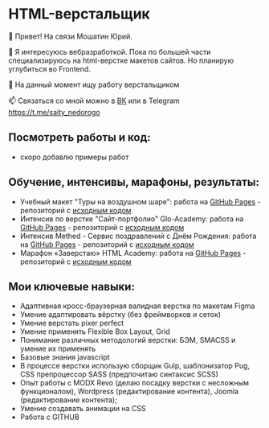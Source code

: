# HTML-верстальщик

👋 Привет! На связи Мошатин Юрий.

🌱 Я интересуюсь вебразработкой. Пока по большей части специализируюсь на html-верстке макетов сайтов. Но планирую углубиться во Frontend.

👀 На данный момент ищу работу верстальщиком

📫 Связаться со мной можно в [ВК](https://vk.com/moshatin) или в Telegram https://t.me/saity_nedorogo

## Посмотреть работы и код:

- скоро добавлю примеры работ

## Обучение, интенсивы, марафоны, результаты:

- Учебный макет "Туры на воздушном шаре": работа на [GitHub Pages](https://web-bombaster.github.io/Balloon-Tours/dist/) - репозиторий с [исходным кодом](https://github.com/web-bombaster/Balloon-Tours)
- Интенсив по верстке "Сайт-портфолио" Glo-Academy: работа на [GitHub Pages](https://web-bombaster.github.io/Glo-Academy-Developer-Portfolio/) - репозиторий с [исходным кодом](https://github.com/web-bombaster/Glo-Academy-Developer-Portfolio)
- Интенсив Methed - Сервис поздравлений с Днём Рождения: работа на [GitHub Pages](https://web-bombaster.github.io/Methed-Happy-Birthday/) - репозиторий с [исходным кодом](https://github.com/web-bombaster/Methed-Happy-Birthday)
- Марафон «Заверстаю» HTML Academy: работа на [GitHub Pages](https://web-bombaster.github.io/zaverstayu/) - репозиторий с [исходным кодом](https://github.com/web-bombaster/zaverstayu)

## Мои ключевые навыки:
- Адаптивная кросс-браузерная валидная верстка по макетам Figma
- Умение адаптировать вёрстку (без фреймворков и сеток)
- Умение верстать pixer perfect
- Умение применять Flexible Box Layout, Grid
- Понимание различных методологий верстки: БЭМ, SMACSS и умение их применять
- Базовые знания javascript
- В процессе верстки использую сборщик Gulp, шаблонизатор Pug, CSS препроцессор SASS (предпочитаю синтаксис SCSS)
- Опыт работы с MODX Revo (делаю посадку верстки с несложным функционалом), Wordpress (редактирование контента), Joomla (редактирование контента);
- Умение создавать анимации на CSS
- Работа с GITHUB

<!---
web-bombaster/web-bombaster is a ✨ special ✨ repository because its `README.md` (this file) appears on your GitHub profile.
You can click the Preview link to take a look at your changes.
--->
